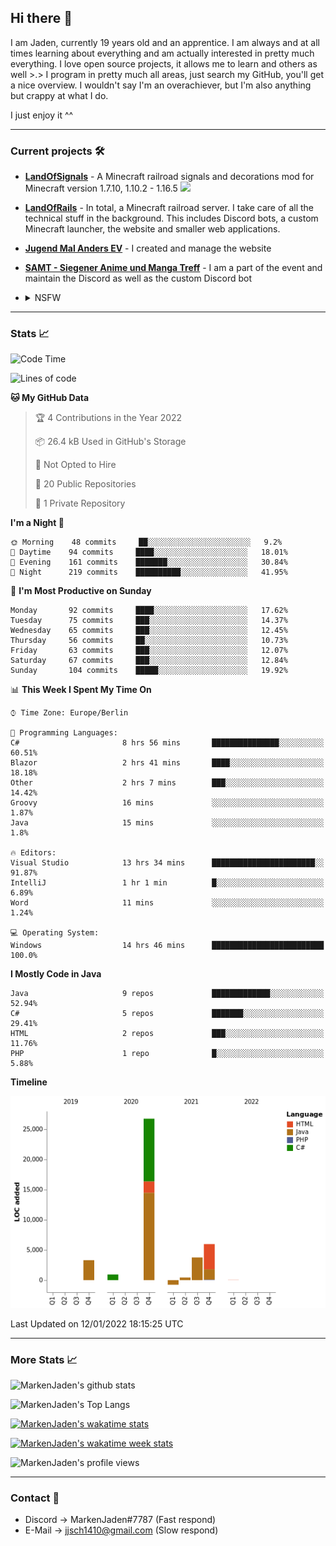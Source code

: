 ## Hi there 👋
I am Jaden, currently 19 years old and an apprentice. I am always and at all times learning about everything and am actually interested in pretty much everything. I love open source projects, it allows me to learn and others as well >.>
I program in pretty much all areas, just search my GitHub, you'll get a nice overview.
I wouldn't say I'm an overachiever, but I'm also anything but crappy at what I do.

I just enjoy it ^^

---

### Current projects 🛠

* [**LandOfSignals**](https://github.com/LandOfRails/LandOfSignals) - A Minecraft railroad signals and decorations mod for Minecraft version 1.7.10, 1.10.2 - 1.16.5
  [![](https://cdn.discordapp.com/attachments/709854318689255434/824981860009639956/2021-03-26_13.22.42.png)](https://www.curseforge.com/minecraft/mc-mods/landofsignals)
* [**LandOfRails**](https://github.com/LandOfRails) - In total, a Minecraft railroad server. I take care of all the technical stuff in the background. This includes Discord bots, a custom Minecraft launcher, the website and smaller web applications.
* [**Jugend Mal Anders EV**](https://jugendmalanders.de/) - I created and manage the website
* [**SAMT - Siegener Anime und Manga Treff**](https://discord.gg/QHC3UE9) - I am a part of the event and maintain the Discord as well as the custom Discord bot
* <details> 
  <summary>NSFW</summary>
  
  [**Nekos**](https://github.com/MarkenJaden/Nekos) - Website providing you with random lewd neko pics
  
</details>

---

### Stats 📈

<!--START_SECTION:waka-->
![Code Time](http://img.shields.io/badge/Code%20Time-522%20hrs%2018%20mins-blue)

![Lines of code](https://img.shields.io/badge/From%20Hello%20World%20I%27ve%20Written-40%20Thousand%20lines%20of%20code-blue)

**🐱 My GitHub Data** 

> 🏆 4 Contributions in the Year 2022
 > 
> 📦 26.4 kB Used in GitHub's Storage 
 > 
> 🚫 Not Opted to Hire
 > 
> 📜 20 Public Repositories 
 > 
> 🔑 1 Private Repository 
 > 
**I'm a Night 🦉** 

```text
🌞 Morning    48 commits     ██░░░░░░░░░░░░░░░░░░░░░░░   9.2% 
🌆 Daytime    94 commits     ████░░░░░░░░░░░░░░░░░░░░░   18.01% 
🌃 Evening    161 commits    ███████░░░░░░░░░░░░░░░░░░   30.84% 
🌙 Night      219 commits    ██████████░░░░░░░░░░░░░░░   41.95%

```
📅 **I'm Most Productive on Sunday** 

```text
Monday       92 commits     ████░░░░░░░░░░░░░░░░░░░░░   17.62% 
Tuesday      75 commits     ███░░░░░░░░░░░░░░░░░░░░░░   14.37% 
Wednesday    65 commits     ███░░░░░░░░░░░░░░░░░░░░░░   12.45% 
Thursday     56 commits     ██░░░░░░░░░░░░░░░░░░░░░░░   10.73% 
Friday       63 commits     ███░░░░░░░░░░░░░░░░░░░░░░   12.07% 
Saturday     67 commits     ███░░░░░░░░░░░░░░░░░░░░░░   12.84% 
Sunday       104 commits    █████░░░░░░░░░░░░░░░░░░░░   19.92%

```


📊 **This Week I Spent My Time On** 

```text
⌚︎ Time Zone: Europe/Berlin

💬 Programming Languages: 
C#                       8 hrs 56 mins       ███████████████░░░░░░░░░░   60.51% 
Blazor                   2 hrs 41 mins       ████░░░░░░░░░░░░░░░░░░░░░   18.18% 
Other                    2 hrs 7 mins        ███░░░░░░░░░░░░░░░░░░░░░░   14.42% 
Groovy                   16 mins             ░░░░░░░░░░░░░░░░░░░░░░░░░   1.87% 
Java                     15 mins             ░░░░░░░░░░░░░░░░░░░░░░░░░   1.8%

🔥 Editors: 
Visual Studio            13 hrs 34 mins      ███████████████████████░░   91.87% 
IntelliJ                 1 hr 1 min          █░░░░░░░░░░░░░░░░░░░░░░░░   6.89% 
Word                     11 mins             ░░░░░░░░░░░░░░░░░░░░░░░░░   1.24%

💻 Operating System: 
Windows                  14 hrs 46 mins      █████████████████████████   100.0%

```

**I Mostly Code in Java** 

```text
Java                     9 repos             █████████████░░░░░░░░░░░░   52.94% 
C#                       5 repos             ███████░░░░░░░░░░░░░░░░░░   29.41% 
HTML                     2 repos             ███░░░░░░░░░░░░░░░░░░░░░░   11.76% 
PHP                      1 repo              █░░░░░░░░░░░░░░░░░░░░░░░░   5.88%

```


**Timeline**

![Chart not found](https://raw.githubusercontent.com/MarkenJaden/MarkenJaden/main/charts/bar_graph.png) 


 Last Updated on 12/01/2022 18:15:25 UTC
<!--END_SECTION:waka-->

---

### More Stats 📈

![MarkenJaden's github stats](https://github-readme-stats.vercel.app/api?username=MarkenJaden&count_private=true&show_icons=true&theme=radical)

![MarkenJaden's Top Langs](https://github-readme-stats.vercel.app/api/top-langs/?username=MarkenJaden&theme=radical)

[![MarkenJaden's wakatime stats](https://github-readme-stats.vercel.app/api/wakatime?username=MarkenJaden&theme=radical)](https://wakatime.com/@17f322c9-222a-48b4-9e15-983c41f7aed4)

[![MarkenJaden's wakatime week stats](https://wakatime.com/badge/user/17f322c9-222a-48b4-9e15-983c41f7aed4.svg)](https://wakatime.com/@17f322c9-222a-48b4-9e15-983c41f7aed4)

<!--[![MarkenJaden's Codewars stats](https://www.codewars.com/users/MarkenJaden/badges/large)](https://www.codewars.com/users/MarkenJaden)-->

![MarkenJaden's profile views](https://komarev.com/ghpvc/?username=MarkenJaden)

---

### Contact 💌

* Discord -> MarkenJaden#7787 (Fast respond)
* E-Mail -> jjsch1410@gmail.com (Slow respond)



<!--
**MarkenJaden/MarkenJaden** is a ✨ _special_ ✨ repository because its `README.md` (this file) appears on your GitHub profile.

Here are some ideas to get you started:

- 🔭 I’m currently working on ...
- 🌱 I’m currently learning ...
- 👯 I’m looking to collaborate on ...
- 🤔 I’m looking for help with ...
- 💬 Ask me about ...
- 📫 How to reach me: ...
- 😄 Pronouns: ...
- ⚡ Fun fact: ...
-->
